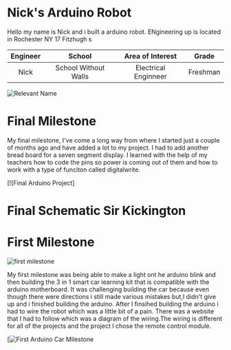 # Nick's Arduino Robot
Hello my name is Nick and i built a arduino robot. ENgineering up is located in Rochester NY 17 Fitzhugh s

| **Engineer** | **School** | **Area of Interest** | **Grade** |
|:--:|:--:|:--:|:--:|
|Nick| School Without Walls| Electrical Enginneer | Freshman

![Relevant Name](https://live.staticflickr.com/65535/54124202659_095e68144d_n.jpg)

# Final Milestone

My final milestone, I've come a long way from where I started just a couple of months ago and have added a lot to my project. I had to add another bread board for a seven segment display. I learned with the help of my teachers how to code the pins so power is coming out of them and how to work with a type of funciton called digitalwrite.

[![Final Arduino Project]

# Final Schematic Sir Kickington 




# First Milestone 
![first milestone](https://live.staticflickr.com/65535/54184726282_c0731d9da7_n.jpg)

My first milestone was being able to make a light ont he arduino blink and then building the 3 in 1 smart car learning kit that is compatible with the arduino motherboard. It was challenging building the car because even though there were directions i still made various mistakes but,I didn't give up and i finished building the arduino. After I finsihed building the arduino i had to wire the robot which was a little bit of a pain. There was a website that I had to follow which was a diagram of the wiring.The wiring is different for all of the projects and the project I chose the remote control module.

[![First Arduino Car Milestone](https://live.staticflickr.com/65535/54185895453_96071e4788.jpg)

